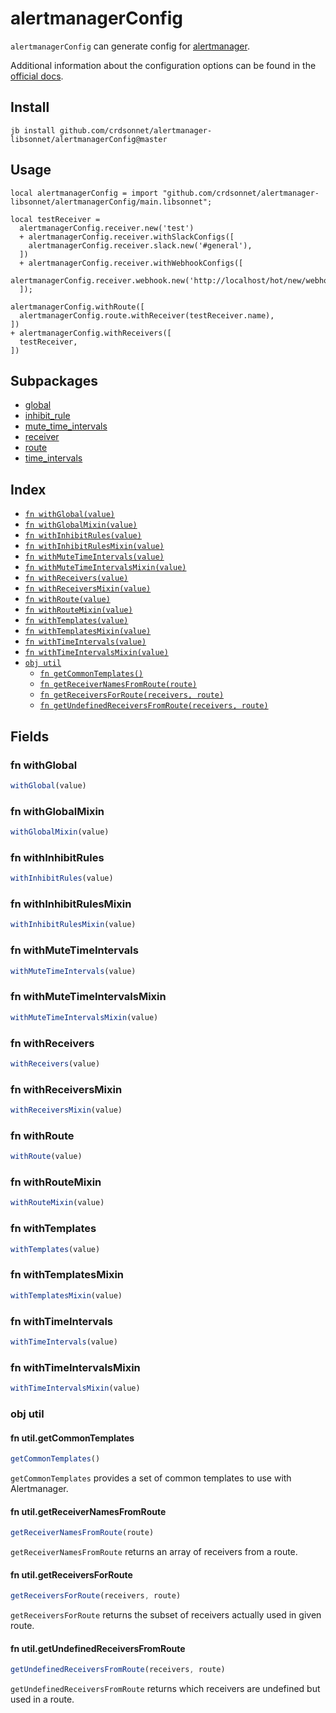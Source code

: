 # alertmanagerConfig

`alertmanagerConfig` can generate config for [alertmanager](https://github.com/prometheus/alertmanager).

Additional information about the configuration options can be found in the
[official docs](https://prometheus.io/docs/alerting/latest/configuration/).


## Install

```
jb install github.com/crdsonnet/alertmanager-libsonnet/alertmanagerConfig@master
```

## Usage

```jsonnet
local alertmanagerConfig = import "github.com/crdsonnet/alertmanager-libsonnet/alertmanagerConfig/main.libsonnet";

local testReceiver =
  alertmanagerConfig.receiver.new('test')
  + alertmanagerConfig.receiver.withSlackConfigs([
    alertmanagerConfig.receiver.slack.new('#general'),
  ])
  + alertmanagerConfig.receiver.withWebhookConfigs([
    alertmanagerConfig.receiver.webhook.new('http://localhost/hot/new/webhook'),
  ]);

alertmanagerConfig.withRoute([
  alertmanagerConfig.route.withReceiver(testReceiver.name),
])
+ alertmanagerConfig.withReceivers([
  testReceiver,
])

```

## Subpackages

* [global](alertmanagerConfig/global.md)
* [inhibit_rule](alertmanagerConfig/inhibit_rule.md)
* [mute_time_intervals](alertmanagerConfig/mute_time_intervals.md)
* [receiver](alertmanagerConfig/receiver.md)
* [route](alertmanagerConfig/route.md)
* [time_intervals](alertmanagerConfig/time_intervals.md)

## Index

* [`fn withGlobal(value)`](#fn-withglobal)
* [`fn withGlobalMixin(value)`](#fn-withglobalmixin)
* [`fn withInhibitRules(value)`](#fn-withinhibitrules)
* [`fn withInhibitRulesMixin(value)`](#fn-withinhibitrulesmixin)
* [`fn withMuteTimeIntervals(value)`](#fn-withmutetimeintervals)
* [`fn withMuteTimeIntervalsMixin(value)`](#fn-withmutetimeintervalsmixin)
* [`fn withReceivers(value)`](#fn-withreceivers)
* [`fn withReceiversMixin(value)`](#fn-withreceiversmixin)
* [`fn withRoute(value)`](#fn-withroute)
* [`fn withRouteMixin(value)`](#fn-withroutemixin)
* [`fn withTemplates(value)`](#fn-withtemplates)
* [`fn withTemplatesMixin(value)`](#fn-withtemplatesmixin)
* [`fn withTimeIntervals(value)`](#fn-withtimeintervals)
* [`fn withTimeIntervalsMixin(value)`](#fn-withtimeintervalsmixin)
* [`obj util`](#obj-util)
  * [`fn getCommonTemplates()`](#fn-utilgetcommontemplates)
  * [`fn getReceiverNamesFromRoute(route)`](#fn-utilgetreceivernamesfromroute)
  * [`fn getReceiversForRoute(receivers, route)`](#fn-utilgetreceiversforroute)
  * [`fn getUndefinedReceiversFromRoute(receivers, route)`](#fn-utilgetundefinedreceiversfromroute)

## Fields

### fn withGlobal

```ts
withGlobal(value)
```



### fn withGlobalMixin

```ts
withGlobalMixin(value)
```



### fn withInhibitRules

```ts
withInhibitRules(value)
```



### fn withInhibitRulesMixin

```ts
withInhibitRulesMixin(value)
```



### fn withMuteTimeIntervals

```ts
withMuteTimeIntervals(value)
```



### fn withMuteTimeIntervalsMixin

```ts
withMuteTimeIntervalsMixin(value)
```



### fn withReceivers

```ts
withReceivers(value)
```



### fn withReceiversMixin

```ts
withReceiversMixin(value)
```



### fn withRoute

```ts
withRoute(value)
```



### fn withRouteMixin

```ts
withRouteMixin(value)
```



### fn withTemplates

```ts
withTemplates(value)
```



### fn withTemplatesMixin

```ts
withTemplatesMixin(value)
```



### fn withTimeIntervals

```ts
withTimeIntervals(value)
```



### fn withTimeIntervalsMixin

```ts
withTimeIntervalsMixin(value)
```



### obj util


#### fn util.getCommonTemplates

```ts
getCommonTemplates()
```

`getCommonTemplates` provides a set of common templates to use with Alertmanager.

#### fn util.getReceiverNamesFromRoute

```ts
getReceiverNamesFromRoute(route)
```

`getReceiverNamesFromRoute` returns an array of receivers from a route.

#### fn util.getReceiversForRoute

```ts
getReceiversForRoute(receivers, route)
```

`getReceiversForRoute` returns the subset of receivers actually used in given route.

#### fn util.getUndefinedReceiversFromRoute

```ts
getUndefinedReceiversFromRoute(receivers, route)
```

`getUndefinedReceiversFromRoute` returns which receivers are undefined but used in a route.
